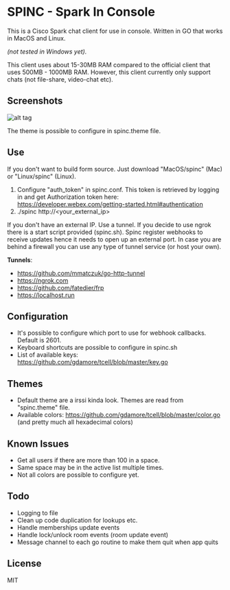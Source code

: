 # SPINC - Spark In Console
This is a Cisco Spark chat client for use in console. Written in GO that works in MacOS and Linux.

<i>(not tested in Windows yet).</i>

This client uses about 15-30MB RAM compared to the official client that uses 500MB - 1000MB RAM.
However, this client currently only support chats (not file-share, video-chat etc).

## Screenshots
![alt tag](https://raw.github.com/lallassu/spinc/master/theme1.png)

The theme is possible to configure in spinc.theme file.
## Use
If you don't want to build form source. Just download "MacOS/spinc" (Mac) or "Linux/spinc" (Linux).

1. Configure "auth_token" in spinc.conf. This token is retrieved by logging in and get Authorization token here: https://developer.webex.com/getting-started.html#authentication
2.  ./spinc http://<your_external_ip>

If you don't have an external IP. Use a tunnel. If you decide to use ngrok there is a start script provided (spinc.sh). Spinc register webhooks to receive updates
hence it needs to open up an external port. In case you are behind a firewall you can use any type of tunnel service (or host your own).

<b>Tunnels</b>:
* https://github.com/mmatczuk/go-http-tunnel
* https://ngrok.com
* https://github.com/fatedier/frp
* https://localhost.run

## Configuration
- It's possible to configure which port to use for webhook callbacks. Default is 2601.
- Keyboard shortcuts are possible to configure in spinc.sh
- List of available keys: https://github.com/gdamore/tcell/blob/master/key.go

## Themes
- Default theme are a irssi kinda look. Themes are read from "spinc.theme" file.
- Available colors: https://github.com/gdamore/tcell/blob/master/color.go (and pretty much all hexadecimal colors)

## Known Issues
- Get all users if there are more than 100 in a space.
- Same space may be in the active list multiple times.
- Not all colors are possible to configure yet.

## Todo
- Logging to file
- Clean up code duplication for lookups etc.
- Handle memberships update events
- Handle lock/unlock room events (room update event)
- Message channel to each go routine to make them quit when app quits

## License
MIT

